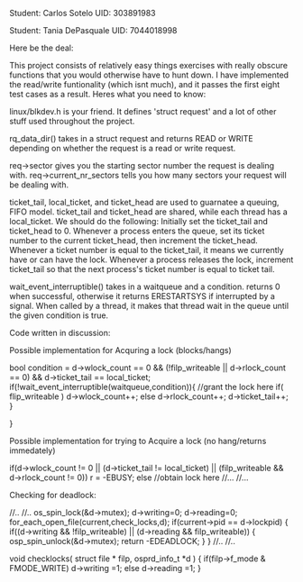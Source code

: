 Student: Carlos Sotelo
UID: 303891983

Student: Tania DePasquale
UID: 7044018998

Here be the deal:

This project consists of relatively easy things exercises with really obscure functions that you
would otherwise have to hunt down. I have implemented the read/write funtionality (which isnt much), and it passes the first eight test cases as a result. Heres what you need to know:

linux/blkdev.h is your friend. It defines 'struct request' and a lot of other stuff used throughout the project.

rq_data_dir() takes in a struct request and returns READ or WRITE depending on whether the request is a read or write request.

req->sector gives you the starting sector number the request is dealing with. req->current_nr_sectors tells you how many sectors your request will be dealing with.

ticket_tail, local_ticket, and ticket_head are used to guarnatee a queuing, FIFO model. ticket_tail and ticket_head are shared, while each thread has a local_ticket. We should do the following: Initially set the ticket_tail and ticket_head to 0. Whenever a process enters the queue, set its ticket number to the current ticket_head, then increment the ticket_head. Whenever a ticket number is equal to the ticket_tail, it means we currently have or can have the lock. Whenever a process releases the lock, increment ticket_tail so that the next process's ticket number is equal to ticket tail.

wait_event_interruptible() takes in a waitqueue and a condition. returns 0 when successful, otherwise it returns ERESTARTSYS if interrupted by a signal. When called by a thread, it makes that thread wait in the queue until the given condition is true.

Code written in discussion:

Possible implementation for Acquring a lock (blocks/hangs)

bool condition = d->wlock_count == 0
		&& (!filp_writeable || d->rlock_count == 0)
		&& d->ticket_tail == local_ticket;
if(!wait_event_interruptible(waitqueue,condition)){
//grant the lock here
if( flip_writeable )
	d->wlock_count++;
else
	d->rlock_count++;
d->ticket_tail++;
}

}



Possible implementation for trying to Acquire a lock (no hang/returns immedately)

if(d->wlock_count != 0
|| (d->ticket_tail != local_ticket)
|| (filp_writeable && d->rlock_count != 0))
	r = -EBUSY;
else
//obtain lock here
//...
//...



Checking for deadlock:

//..
//..
os_spin_lock(&d->mutex);
	d->writing=0;
	d->reading=0;
	for_each_open_file(current,check_locks,d);
	if(current->pid == d->lockpid)
	{
		if((d->writing && !filp_writeable)
		|| (d->reading && filp_writeable))
		{
			osp_spin_unlock(&d->mutex);
			return -EDEADLOCK;
		}
	}
//..
//..

void checklocks( struct file * filp, osprd_info_t *d )
{
	if(filp->f_mode & FMODE_WRITE)
		d->writing =1;
	else
		d->reading =1;
}



